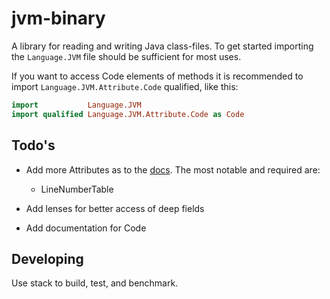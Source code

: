 # jvm-binary

A library for reading and writing Java class-files. To get started
importing the `Language.JVM` file should be sufficient for most uses.

If you want to access Code elements of methods it is recommended to 
import `Language.JVM.Attribute.Code` qualified, like this:

```haskell
import           Language.JVM
import qualified Language.JVM.Attribute.Code as Code
```

## Todo's

- Add more Attributes as to the
[docs](http://docs.oracle.com/javase/specs/jvms/se7/html/jvms-4.html#jvms-4.7).
The most notable and required are:

  - LineNumberTable

- Add lenses for better access of deep fields

- Add documentation for Code

## Developing

Use stack to build, test, and benchmark.


